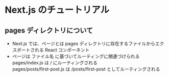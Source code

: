 # Next.js のチュートリアル

## pages ディレクトリについて
  - Next.js では、ページとは pages ディレクトリに存在するファイルからエクスポートされる React コンポーネント
  - ページは ファイル名 に基づいてルーティングに関連づけられる　
　　pages/index.js は / にルーティングされる  
   pages/posts/first-post.js は /posts/first-post としてルーティングされる
